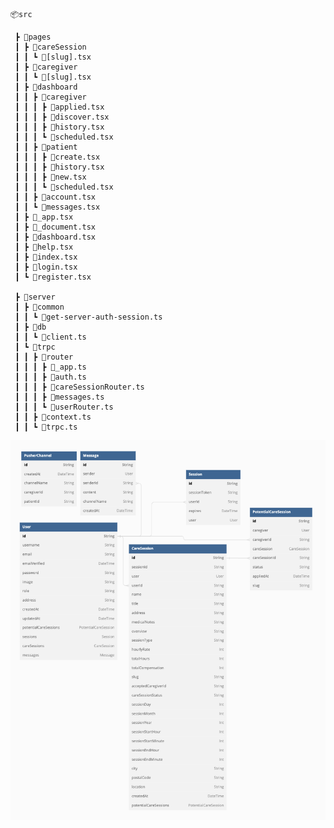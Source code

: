 
```
📦src

 ┣ 📂pages
 ┃ ┣ 📂careSession
 ┃ ┃ ┗ 📜[slug].tsx
 ┃ ┣ 📂caregiver
 ┃ ┃ ┗ 📜[slug].tsx
 ┃ ┣ 📂dashboard
 ┃ ┃ ┣ 📂caregiver
 ┃ ┃ ┃ ┣ 📜applied.tsx
 ┃ ┃ ┃ ┣ 📜discover.tsx
 ┃ ┃ ┃ ┣ 📜history.tsx
 ┃ ┃ ┃ ┗ 📜scheduled.tsx
 ┃ ┃ ┣ 📂patient
 ┃ ┃ ┃ ┣ 📜create.tsx
 ┃ ┃ ┃ ┣ 📜history.tsx
 ┃ ┃ ┃ ┣ 📜new.tsx
 ┃ ┃ ┃ ┗ 📜scheduled.tsx
 ┃ ┃ ┣ 📜account.tsx
 ┃ ┃ ┗ 📜messages.tsx
 ┃ ┣ 📜_app.tsx
 ┃ ┣ 📜_document.tsx
 ┃ ┣ 📜dashboard.tsx
 ┃ ┣ 📜help.tsx
 ┃ ┣ 📜index.tsx
 ┃ ┣ 📜login.tsx
 ┃ ┗ 📜register.tsx

 ┣ 📂server
 ┃ ┣ 📂common
 ┃ ┃ ┗ 📜get-server-auth-session.ts
 ┃ ┣ 📂db
 ┃ ┃ ┗ 📜client.ts
 ┃ ┗ 📂trpc
 ┃ ┃ ┣ 📂router
 ┃ ┃ ┃ ┣ 📜_app.ts
 ┃ ┃ ┃ ┣ 📜auth.ts
 ┃ ┃ ┃ ┣ 📜careSessionRouter.ts
 ┃ ┃ ┃ ┣ 📜messages.ts
 ┃ ┃ ┃ ┗ 📜userRouter.ts
 ┃ ┃ ┣ 📜context.ts
 ┃ ┃ ┗ 📜trpc.ts

 ```

![db Schema](https://github.com/samuelahmed/HouseCall-draft-2/blob/3dce26e305aa9940e596845979d9ec0f6fd31587/prisma/dbImg/march24_2023.png?raw=true "DB Schema")



